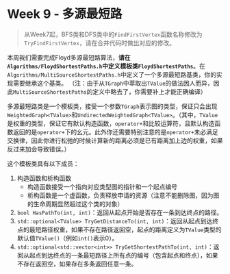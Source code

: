 # Week 9 - 多源最短路

> 从Week7起，BFS类和DFS类中的`FindFirstVertex`函数名称修改为`TryFindFirstVertex`，请在合并代码时做出对应的修改。

本周我们需要完成Floyd多源最短路算法，**请在`Algorithms/FloydShortestPaths.h`中定义模板类`FloydShortestPaths`**。在`Algorithms/MultiSourceShortestPaths.h`中定义了一个多源最短路基类，你的实现需要继承这个基类。
（注：由于从`TGraph`中萃取出`TValue`的做法因人而异，因此`MultiSourceShortestPaths`的定义中略去了，你需要补上才能正确编译）

多源最短路类是一个模板类，接受一个参数`TGraph`表示图的类型，保证只会出现`WeightedGraph<TValue>`和`UndirectedWeightedGraph<TValue>`。（其中，`TValue`是权重的类型，保证它有默认构造函数，`operator+`和比较运算符，且默认构造函数返回的是`operator+`下的幺元。此外你还需要特别注意的是`operator+`未必满足交换律，因此你进行松弛的时候计算新的距离必须是已有距离加上边的权重，如果反过来加会导致错误。）

这个模板类具有以下成员：

1. 构造函数和析构函数
   - 构造函数接受一个指向对应类型图的指针和一个起点编号
   - 析构函数是一个虚函数，负责释放申请的资源（注意不能删除图，因为图的生命周期显然超过这个类的对象）
2. `bool HasPathTo(int, int)`：返回从起点开始是否存在一条到达终点的路径。
3. `std::optional<TValue> TryGetDistanceTo(int, int)`：返回从起点到达终点的最短路径权重，如果不存在路径返回空，起点的距离定义为`TValue`类型的默认值`TValue()`（例如`int()`表示0）。
4. `std::optional<std::vector<int>> TryGetShortestPathTo(int, int)`：返回从起点到达终点的一条最短路径上所有点的编号（包含起点和终点），如果不存在返回空，如果存在多条返回任意一条。

